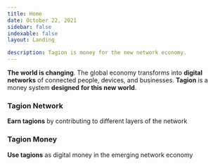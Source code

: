 ```yaml
---
title: Home
date: October 22, 2021
sidebar: false
indexable: false
layout: Landing

description: Tagion is money for the new network economy.
---
```


<div class="section-intro">

**The world is changing**. The global economy transforms into **digital networks** of connected people, devices, and businesses. **Tagion** is a money system **designed** **for this new world**.

</div>

<div class="section-links">
<router-link class="links__link" to="/network">

### Tagion Network

**Earn tagions** by contributing to different layers of the network

</router-link>
<router-link class="links__link links__link--economy" to="/money">

### Tagion Money

**Use tagions** as digital money in the emerging network economy

</router-link>



</div>
</div>